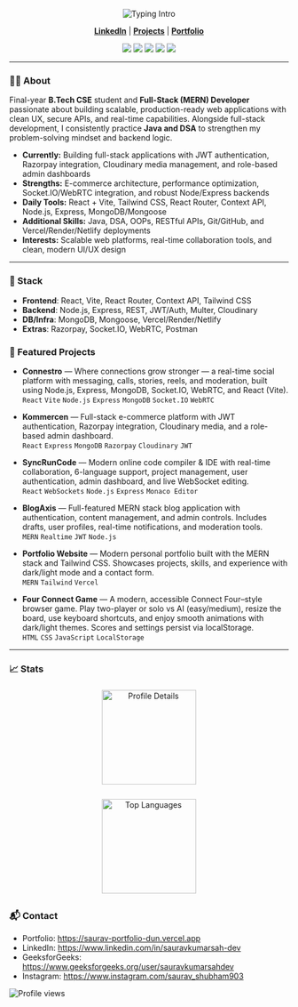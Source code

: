 <!-- Centered Hero -->
<p align="center">
  <img src="https://readme-typing-svg.demolab.com?font=Inter&weight=700&size=28&duration=2800&pause=1000&color=22D3EE&center=true&vCenter=true&width=800&lines=Hi%2C+I'm+Saurav+Kumar+Sah;Full-Stack+(MERN)+Developer;Passionate+about+clean+UI+%26+robust+APIs;Java+%26+DSA+for+strong+foundations" alt="Typing Intro" />
</p>



<p align="center">
  <a href="https://www.linkedin.com/in/sauravkumarsah-dev"><b>LinkedIn</b></a> |
  <a href="https://github.com/saurav-kumar-sah-dev?tab=repositories"><b>Projects</b></a> |
  <a href="https://saurav-portfolio-dun.vercel.app"><b>Portfolio</b></a> 
  
</p>

<p align="center">
  <img src="https://img.shields.io/badge/MERN-111827?style=for-the-badge&logo=mongodb&logoColor=4ade80" />
  <img src="https://img.shields.io/badge/React-111827?style=for-the-badge&logo=react&logoColor=61DAFB" />
  <img src="https://img.shields.io/badge/Node.js-111827?style=for-the-badge&logo=node.js&logoColor=6DA55F" />
  <img src="https://img.shields.io/badge/Tailwind-111827?style=for-the-badge&logo=tailwindcss&logoColor=38BDF8" />
  <img src="https://img.shields.io/badge/MongoDB-111827?style=for-the-badge&logo=mongodb&logoColor=4ade80" />
</p>

---

### 👨‍💻 About  
Final-year **B.Tech CSE** student and **Full-Stack (MERN) Developer** passionate about building scalable, production-ready web applications with clean UX, secure APIs, and real-time capabilities. Alongside full-stack development, I consistently practice **Java and DSA** to strengthen my problem-solving mindset and backend logic.

- **Currently:** Building full-stack applications with JWT authentication, Razorpay integration, Cloudinary media management, and role-based admin dashboards  
- **Strengths:** E-commerce architecture, performance optimization, Socket.IO/WebRTC integration, and robust Node/Express backends  
- **Daily Tools:** React + Vite, Tailwind CSS, React Router, Context API, Node.js, Express, MongoDB/Mongoose  
- **Additional Skills:** Java, DSA, OOPs, RESTful APIs, Git/GitHub, and Vercel/Render/Netlify deployments  
- **Interests:** Scalable web platforms, real-time collaboration tools, and clean, modern UI/UX design  

---



### 🧰 Stack
- **Frontend**: React, Vite, React Router, Context API, Tailwind CSS
- **Backend**: Node.js, Express, REST, JWT/Auth, Multer, Cloudinary
- **DB/Infra**: MongoDB, Mongoose, Vercel/Render/Netlify
- **Extras**: Razorpay, Socket.IO, WebRTC, Postman

### 🚀 Featured Projects  

- **Connestro** — Where connections grow stronger — a real-time social platform with messaging, calls, stories, reels, and moderation, built using Node.js, Express, MongoDB, Socket.IO, WebRTC, and React (Vite).  
  `React` `Vite` `Node.js` `Express` `MongoDB` `Socket.IO` `WebRTC`

- **Kommercen** — Full-stack e-commerce platform with JWT authentication, Razorpay integration, Cloudinary media, and a role-based admin dashboard.  
  `React` `Express` `MongoDB` `Razorpay` `Cloudinary` `JWT`

- **SyncRunCode** — Modern online code compiler & IDE with real-time collaboration, 6-language support, project management, user authentication, admin dashboard, and live WebSocket editing.  
  `React` `WebSockets` `Node.js` `Express` `Monaco Editor`

- **BlogAxis** — Full-featured MERN stack blog application with authentication, content management, and admin controls. Includes drafts, user profiles, real-time notifications, and moderation tools.  
  `MERN` `Realtime` `JWT` `Node.js`

- **Portfolio Website** — Modern personal portfolio built with the MERN stack and Tailwind CSS. Showcases projects, skills, and experience with dark/light mode and a contact form.  
  `MERN` `Tailwind` `Vercel`

- **Four Connect Game** — A modern, accessible Connect Four–style browser game. Play two-player or solo vs AI (easy/medium), resize the board, use keyboard shortcuts, and enjoy smooth animations with dark/light themes. Scores and settings persist via localStorage.  
  `HTML` `CSS` `JavaScript` `LocalStorage`

---

### 📈 Stats
<div align="center">

  <img 
    src="https://github-profile-summary-cards.vercel.app/api/cards/profile-details?username=saurav-kumar-sah-dev&theme=tokyonight" 
    alt="Profile Details" 
    height="170" 
    style="margin: 6px;"
  />

  <img 
    src="https://github-profile-summary-cards.vercel.app/api/cards/most-commit-language?username=saurav-kumar-sah-dev&theme=tokyonight" 
    alt="Top Languages" 
    height="170" 
    style="margin: 6px;"
  />

</div>



### 📬 Contact
- Portfolio: https://saurav-portfolio-dun.vercel.app
- LinkedIn: https://www.linkedin.com/in/sauravkumarsah-dev
- GeeksforGeeks: https://www.geeksforgeeks.org/user/sauravkumarsahdev
- Instagram: https://www.instagram.com/saurav_shubham903

<p align="left">
  <img src="https://komarev.com/ghpvc/?username=saurav-kumar-sah-dev&style=flat-square&color=0ea5e9" alt="Profile views" />
</p>
